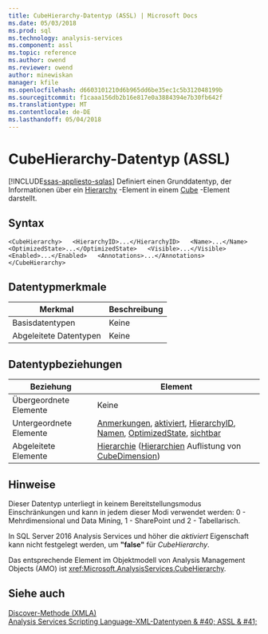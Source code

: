 ```yaml
---
title: CubeHierarchy-Datentyp (ASSL) | Microsoft Docs
ms.date: 05/03/2018
ms.prod: sql
ms.technology: analysis-services
ms.component: assl
ms.topic: reference
ms.author: owend
ms.reviewer: owend
author: minewiskan
manager: kfile
ms.openlocfilehash: d6603101210d6b965dd6be35ec1c5b312048199b
ms.sourcegitcommit: f1caaa156db2b16e817e0a3884394e7b30fb642f
ms.translationtype: MT
ms.contentlocale: de-DE
ms.lasthandoff: 05/04/2018
---
```

# <a name="cubehierarchy-data-type-assl"></a>CubeHierarchy-Datentyp (ASSL)
[!INCLUDE[ssas-appliesto-sqlas](../../../includes/ssas-appliesto-sqlas.md)]
  Definiert einen Grunddatentyp, der Informationen über ein [Hierarchy](../../../analysis-services/scripting/objects/hierarchy-element-assl.md) -Element in einem [Cube](../../../analysis-services/scripting/objects/cube-element-assl.md) -Element darstellt.  
  
## <a name="syntax"></a>Syntax  
  
```  
<CubeHierarchy>   <HierarchyID>...</HierarchyID>   <Name>...</Name>   <OptimizedState>...</OptimizedState>   <Visible>...</Visible>   <Enabled>...</Enabled>   <Annotations>...</Annotations></CubeHierarchy>  
```  
  
## <a name="data-type-characteristics"></a>Datentypmerkmale  
  
|Merkmal|Beschreibung|  
|--------------------|-----------------|  
|Basisdatentypen|Keine|  
|Abgeleitete Datentypen|Keine|  
  
## <a name="data-type-relationships"></a>Datentypbeziehungen  
  
|Beziehung|Element|  
|------------------|-------------|  
|Übergeordnete Elemente|Keine|  
|Untergeordnete Elemente|[Anmerkungen](../../../analysis-services/scripting/collections/annotations-element-assl.md), [aktiviert](../../../analysis-services/scripting/properties/enabled-element-assl.md), [HierarchyID](../../../analysis-services/scripting/properties/hierarchyid-element-assl.md), [Namen](../../../analysis-services/scripting/properties/name-element-assl.md), [OptimizedState](../../../analysis-services/scripting/properties/optimizedstate-element-assl.md), [sichtbar](../../../analysis-services/scripting/properties/visible-element-assl.md)|  
|Abgeleitete Elemente|[Hierarchie](../../../analysis-services/scripting/objects/hierarchy-element-assl.md) ([Hierarchien](../../../analysis-services/scripting/collections/hierarchies-element-assl.md) Auflistung von [CubeDimension](../../../analysis-services/scripting/data-type/cubedimension-data-type-assl.md))|  
  
## <a name="remarks"></a>Hinweise  
 Dieser Datentyp unterliegt in keinem Bereitstellungsmodus Einschränkungen und kann in jedem dieser Modi verwendet werden: 0 - Mehrdimensional und Data Mining, 1 - SharePoint und 2 - Tabellarisch.  
  
 In SQL Server 2016 Analysis Services und höher die *aktiviert* Eigenschaft kann nicht festgelegt werden, um **"false"** für *CubeHierarchy*.  
  
 Das entsprechende Element im Objektmodell von Analysis Management Objects (AMO) ist <xref:Microsoft.AnalysisServices.CubeHierarchy>.  
  
## <a name="see-also"></a>Siehe auch  
 [Discover-Methode &#40;XMLA&#41;](../../../analysis-services/xmla/xml-elements-methods-discover.md)   
 [Analysis Services Scripting Language-XML-Datentypen & #40; ASSL & #41;](../../../analysis-services/scripting/data-type/analysis-services-scripting-language-xml-data-types-assl.md)  
  
  
